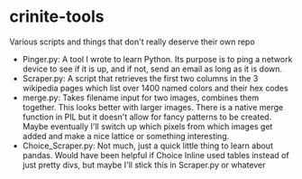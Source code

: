 # crinite-tools
Various scripts and things that don't really deserve their own repo

- Pinger.py: A tool I wrote to learn Python. Its purpose is to ping a network device to see if it is up, and if not, send an email as long as it is down.
- Scraper.py: A script that retrieves the first two columns in the 3 wikipedia pages which list over 1400 named colors and their hex codes
- merge.py: Takes filename input for two images, combines them together. This looks better with larger images. There is a native merge function in PIL but it doesn't allow for fancy patterns to be created. Maybe eventually I'll switch up which pixels from which images get added and make a nice lattice or something interesting.
- Choice\_Scraper.py: Not much, just a quick little thing to learn about pandas. Would have been helpful if Choice Inline used tables instead of just pretty divs, but maybe I'll stick this in Scraper.py or whatever 
